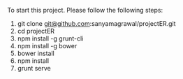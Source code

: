 To start this project. Please follow the following steps:

1. git clone git@github.com:sanyamagrawal/projectER.git
2. cd projectER
3. npm install -g grunt-cli
4. npm install -g bower
5. bower install
6. npm install
7. grunt serve
